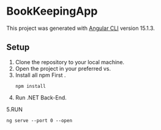 # BookKeepingApp

This project was generated with [Angular CLI](https://github.com/angular/angular-cli) version 15.1.3.

## Setup
1. Clone the repository to your local machine.
2. Open the project in your preferred vs.
3. Install all npm First . 
    ```
    npm install
    ```
4. Run .NET Back-End.

5.RUN 
```
ng serve --port 0 --open
```


